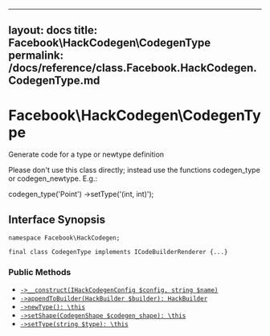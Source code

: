
***

layout: docs
title: Facebook\\HackCodegen\\CodegenType
permalink: /docs/reference/class.Facebook.HackCodegen.CodegenType.md
---







# Facebook\\HackCodegen\\CodegenType




Generate code for a type or newtype definition




Please don't use this class
directly; instead use the functions codegen_type or codegen_newtype. E.g.:




codegen_type('Point')
->setType('(int, int)');




## Interface Synopsis




``` Hack
namespace Facebook\HackCodegen;

final class CodegenType implements ICodeBuilderRenderer {...}
```




### Public Methods




* [` ->__construct(IHackCodegenConfig $config, string $name) `](<class.Facebook.HackCodegen.CodegenType.__construct.md>)
* [` ->appendToBuilder(HackBuilder $builder): HackBuilder `](<class.Facebook.HackCodegen.CodegenType.appendToBuilder.md>)
* [` ->newType(): \this `](<class.Facebook.HackCodegen.CodegenType.newType.md>)
* [` ->setShape(CodegenShape $codegen_shape): \this `](<class.Facebook.HackCodegen.CodegenType.setShape.md>)
* [` ->setType(string $type): \this `](<class.Facebook.HackCodegen.CodegenType.setType.md>)